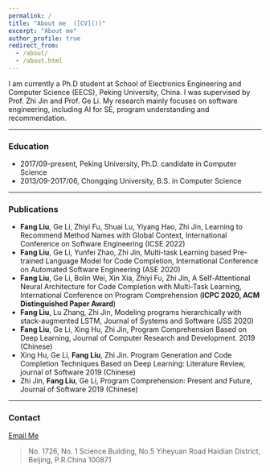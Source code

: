 ```yaml
---
permalink: /
title: "About me  ([CV]())"
excerpt: "About me"
author_profile: true
redirect_from: 
  - /about/
  - /about.html
---
```


I am currently a Ph.D student at School of Electronics Engineering and Computer Science (EECS), Peking University, China. I was supervised by Prof. Zhi Jin and Prof. Ge Li. My research mainly focuses on software engineering, including AI for SE, program understanding and recommendation.

---

### Education

- 2017/09-present, Peking University, Ph.D. candidate in Computer Science
- 2013/09-2017/06, Chongqing University, B.S. in Computer Science

---

### Publications
- **Fang Liu**, Ge Li, Zhiyi Fu, Shuai Lu, Yiyang Hao, Zhi Jin, Learning to Recommend Method Names with Global Context, International Conference on Software Engineering (ICSE 2022)
- **Fang Liu**, Ge Li, Yunfei Zhao, Zhi Jin, Multi-task Learning based Pre-trained Language Model for Code Completion, International Conference on Automated Software Engineering (ASE 2020) 
- **Fang Liu**, Ge Li, Bolin Wei, Xin Xia, Zhiyi Fu, Zhi Jin, A Self-Attentional Neural Architecture for Code Completion with Multi-Task Learning, International Conference on Program Comprehension (**ICPC 2020, ACM Distinguished Paper Award**) 
- **Fang Liu**, Lu Zhang, Zhi Jin, Modeling programs hierarchically with stack-augmented LSTM, Journal of Systems and Software (JSS 2020) 
- **Fang Liu**, Ge Li, Xing Hu, Zhi Jin, Program Comprehension Based on Deep Learning, Journal of Computer Research and Development. 2019 (Chinese)
- Xing Hu, Ge Li, **Fang Liu**, Zhi Jin. Program Generation and Code Completion Techniques Based on Deep Learning: Literature Review, journal of Software 2019 (Chinese)
- Zhi Jin, **Fang Liu**, Ge Li, Program Comprehension: Present and Future, Journal of Software 2019 (Chinese)

---

### Contact

[Email Me](mailto:pku.fangliu@gmail.com) 
> No. 1726, No. 1 Science Building, No.5 Yiheyuan Road Haidian District, Beijing, P.R.China 100871
